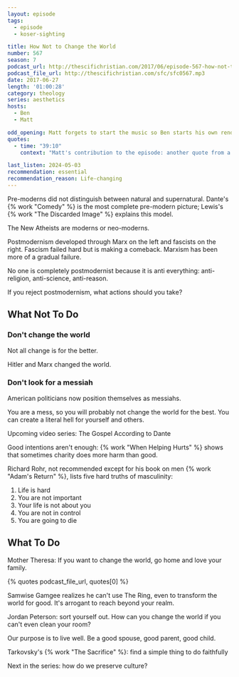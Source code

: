 ```yaml
---
layout: episode
tags:
  - episode
  - koser-sighting

title: How Not to Change the World
number: 567
season: 7
podcast_url: http://thescifichristian.com/2017/06/episode-567-how-not-to-change-the-world/
podcast_file_url: http://thescifichristian.com/sfc/sfc0567.mp3
date: 2017-06-27
length: '01:00:28'
category: theology
series: aesthetics
hosts:
  - Ben
  - Matt

odd_opening: Matt forgets to start the music so Ben starts his own rendition
quotes:
  - time: "39:10"
    context: "Matt's contribution to the episode: another quote from a spiritual leader"

last_listen: 2024-05-03
recommendation: essential
recommendation_reason: Life-changing
---
```


Pre-moderns did not distinguish between natural and supernatural. Dante's {% work "Comedy" %} is the most complete pre-modern picture; Lewis's {% work "The Discarded Image" %} explains this model.

The New Atheists are moderns or neo-moderns.

Postmodernism developed through Marx on the left and fascists on the right. Fascism failed hard but is making a comeback. Marxism has been more of a gradual failure.

No one is completely postmodernist because it is anti everything: anti-religion, anti-science, anti-reason.

If you reject postmodernism, what actions should you take?

## What Not To Do
### Don't change the world

Not all change is for the better.

Hitler and Marx changed the world.

### Don't look for a messiah

American politicians now position themselves as messiahs.

You are a mess, so you will probably not change the world for the best. You can create a literal hell for yourself and others.

Upcoming video series: The Gospel According to Dante

Good intentions aren't enough: {% work "When Helping Hurts" %} shows that sometimes charity does more harm than good.

Richard Rohr, not recommended except for his book on men {% work "Adam's Return" %}, lists five hard truths of masculinity:
1. Life is hard
2. You are not important
3. Your life is not about you
4. You are not in control
5. You are going to die

## What To Do

Mother Theresa: If you want to change the world, go home and love your family.

{% quotes podcast_file_url, quotes[0] %}

Samwise Gamgee realizes he can't use The Ring, even to transform the world for good. It's arrogant to reach beyond your realm.

Jordan Peterson: sort yourself out. How can you change the world if you can't even clean your room?

Our purpose is to live well. Be a good spouse, good parent, good child.

Tarkovsky's {% work "The Sacrifice" %}: find a simple thing to do faithfully

Next in the series: how do we preserve culture?